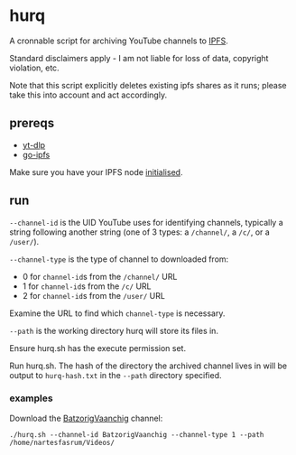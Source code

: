 # hurq

A cronnable script for archiving YouTube channels to [IPFS](https://ipfs.io/).

Standard disclaimers apply - I am not liable for loss of data, copyright violation, etc. 

Note that this script explicitly deletes existing ipfs shares as it runs; please take this into account and act accordingly.

## prereqs

- [yt-dlp](https://github.com/yt-dlp/yt-dlp)
- [go-ipfs](https://github.com/ipfs/go-ipfs)

Make sure you have your IPFS node [initialised](https://docs.ipfs.io/how-to/command-line-quick-start/#initialize-the-repository).

## run

`--channel-id` is the UID YouTube uses for identifying channels, typically a string following another string (one of 3 types: a `/channel/`, a `/c/`, or a `/user/`).

`--channel-type` is the type of channel to downloaded from:

 - 0 for `channel-id`s from the `/channel/` URL
 - 1 for `channel-id`s from the `/c/` URL
 - 2 for `channel-id`s from the `/user/` URL

Examine the URL to find which `channel-type` is necessary.

`--path` is the working directory hurq will store its files in.

Ensure hurq.sh has the execute permission set.

Run hurq.sh. The hash of the directory the archived channel lives in will be output to `hurq-hash.txt` in the `--path` directory specified.

### examples

Download the [BatzorigVaanchig](https://www.youtube.com/c/BatzorigVaanchig) channel:

`./hurq.sh --channel-id BatzorigVaanchig --channel-type 1 --path /home/nartesfasrum/Videos/`
